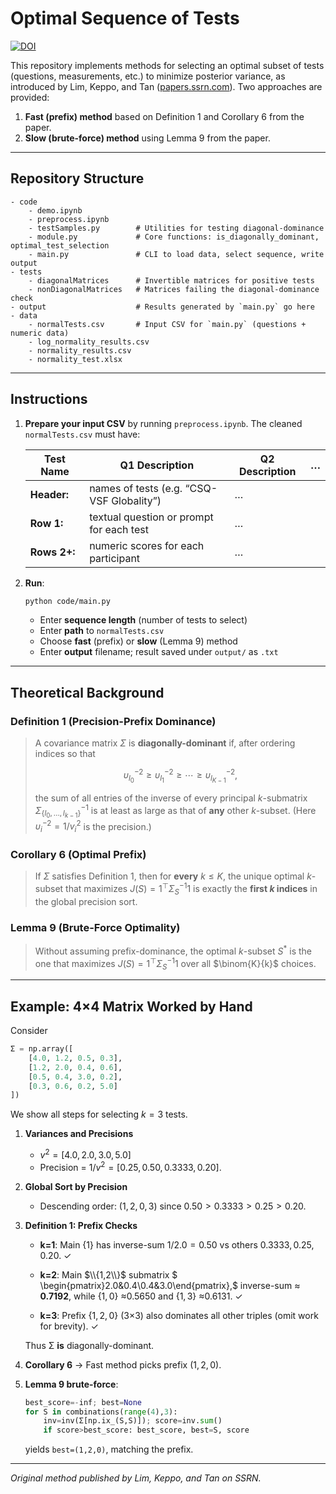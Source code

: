 # Optimal Sequence of Tests

[![DOI](https://img.shields.io/badge/DOI-10.2139%2Fssrn.5118887-blue)](https://dx.doi.org/10.2139/ssrn.5118887)

This repository implements methods for selecting an optimal subset of tests (questions, measurements, etc.) to minimize posterior variance, as introduced by Lim, Keppo, and Tan ([papers.ssrn.com](https://papers.ssrn.com/sol3/papers.cfm?abstract_id=5118887&utm_source=chatgpt.com)). Two approaches are provided:

1. **Fast (prefix) method** based on Definition 1 and Corollary 6 from the paper.
2. **Slow (brute-force) method** using Lemma 9 from the paper.

---

## Repository Structure

```
- code
    - demo.ipynb
    - preprocess.ipynb
    - testSamples.py        # Utilities for testing diagonal-dominance
    - module.py             # Core functions: is_diagonally_dominant, optimal_test_selection
    - main.py               # CLI to load data, select sequence, write output
- tests
    - diagonalMatrices      # Invertible matrices for positive tests
    - nonDiagonalMatrices   # Matrices failing the diagonal-dominance check
- output                    # Results generated by `main.py` go here
- data
    - normalTests.csv       # Input CSV for `main.py` (questions + numeric data)
    - log_normality_results.csv
    - normality_results.csv
    - normality_test.xlsx
```

---

## Instructions

1. **Prepare your input CSV** by running `preprocess.ipynb`.  The cleaned `normalTests.csv` must have:

   | Test Name    | Q1 Description                            | Q2 Description | … |
   | ------------ | ----------------------------------------- | -------------- | - |
   | **Header:**  | names of tests (e.g. “CSQ-VSF Globality”) | …              |   |
   | **Row 1:**   | textual question or prompt for each test  | …              |   |
   | **Rows 2+:** | numeric scores for each participant       | …              |   |

2. **Run**:

   ```bash
   python code/main.py
   ```

   * Enter **sequence length** (number of tests to select)
   * Enter **path** to `normalTests.csv`
   * Choose **fast** (prefix) or **slow** (Lemma 9) method
   * Enter **output** filename; result saved under `output/` as `.txt`

---

## Theoretical Background

### Definition 1 (Precision-Prefix Dominance)

> A covariance matrix $\Sigma$ is **diagonally-dominant** if, after ordering indices so that
>
> $$
>   υ_{l_0}^{-2} \ge υ_{l_1}^{-2} \ge \cdots \ge υ_{l_{K-1}}^{-2},
> $$
>
> the sum of all entries of the inverse of every principal $k$-submatrix
> $\Sigma_{\{l_0,\dots,l_{k-1}\}}^{-1}$ is at least as large as that of **any** other $k$-subset.
> (Here $υ_i^{-2}=1/v_i^2$ is the precision.)

### Corollary 6 (Optimal Prefix)

> If $\Sigma$ satisfies Definition 1, then for **every** $k\le K$, the unique optimal $k$-subset
> that maximizes
> $J(S)=1^\top\Sigma_S^{-1}1$
> is exactly the **first $k$ indices** in the global precision sort.

### Lemma 9 (Brute-Force Optimality)

> Without assuming prefix-dominance, the optimal $k$-subset $S^*$ is the one that
> maximizes
> $J(S)=1^\top\Sigma_S^{-1}1$
> over all $\binom{K}{k}$ choices.

---

## Example: 4×4 Matrix Worked by Hand

Consider

```python
Σ = np.array([
    [4.0, 1.2, 0.5, 0.3],
    [1.2, 2.0, 0.4, 0.6],
    [0.5, 0.4, 3.0, 0.2],
    [0.3, 0.6, 0.2, 5.0]
])
```

We show all steps for selecting $k=3$ tests.

1. **Variances and Precisions**

   * $v^2=[4.0,2.0,3.0,5.0]$
   * Precision = $1/v^2=[0.25,0.50,0.3333,0.20]$.

2. **Global Sort by Precision**

   * Descending order: $(1,2,0,3)$ since
     $0.50>0.3333>0.25>0.20.$

3. **Definition 1: Prefix Checks**

   * **k=1**: Main $\{1\}$ has inverse-sum
     $1/2.0=0.50$ vs others $0.3333,0.25,0.20$. ✓

   * **k=2**: Main $\\{1,2\\}$ submatrix
     $  \\begin{pmatrix}2.0&0.4\\0.4&3.0\\end{pmatrix},$
     inverse-sum ≈ **0.7192**, while
     $\{1,0\}$ ≈0.5650 and $\{1,3\}$ ≈0.6131. ✓

   * **k=3**: Prefix $\{1,2,0\}$ (3×3) also dominates all other triples (omit work for brevity). ✓

   Thus Σ **is** diagonally-dominant.

4. **Corollary 6** → Fast method picks prefix $(1,2,0)$.

5. **Lemma 9 brute-force**:

   ```python
   best_score=-inf; best=None
   for S in combinations(range(4),3):
       inv=inv(Σ[np.ix_(S,S)]); score=inv.sum()
       if score>best_score: best_score, best=S, score
   ```

   yields `best=(1,2,0)`, matching the prefix.

---

*Original method published by Lim, Keppo, and Tan on SSRN.*
